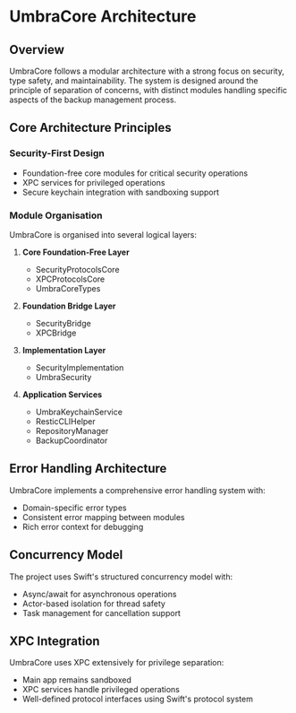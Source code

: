 # UmbraCore Architecture

## Overview

UmbraCore follows a modular architecture with a strong focus on security, type safety, and maintainability. The system is designed around the principle of separation of concerns, with distinct modules handling specific aspects of the backup management process.

## Core Architecture Principles

### Security-First Design

- Foundation-free core modules for critical security operations
- XPC services for privileged operations
- Secure keychain integration with sandboxing support

### Module Organisation

UmbraCore is organised into several logical layers:

1. **Core Foundation-Free Layer**
   - SecurityProtocolsCore
   - XPCProtocolsCore
   - UmbraCoreTypes

2. **Foundation Bridge Layer**
   - SecurityBridge
   - XPCBridge

3. **Implementation Layer**
   - SecurityImplementation
   - UmbraSecurity

4. **Application Services**
   - UmbraKeychainService
   - ResticCLIHelper
   - RepositoryManager
   - BackupCoordinator

## Error Handling Architecture

UmbraCore implements a comprehensive error handling system with:

- Domain-specific error types
- Consistent error mapping between modules
- Rich error context for debugging

## Concurrency Model

The project uses Swift's structured concurrency model with:

- Async/await for asynchronous operations
- Actor-based isolation for thread safety
- Task management for cancellation support

## XPC Integration

UmbraCore uses XPC extensively for privilege separation:

- Main app remains sandboxed
- XPC services handle privileged operations
- Well-defined protocol interfaces using Swift's protocol system
